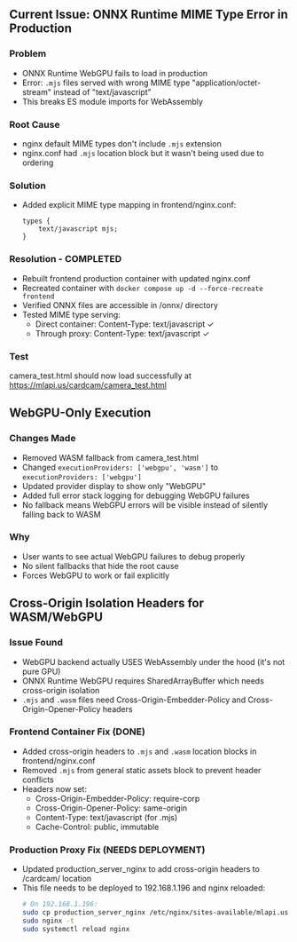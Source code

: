 ## Current Issue: ONNX Runtime MIME Type Error in Production

### Problem
- ONNX Runtime WebGPU fails to load in production
- Error: `.mjs` files served with wrong MIME type "application/octet-stream" instead of "text/javascript"
- This breaks ES module imports for WebAssembly

### Root Cause
- nginx default MIME types don't include `.mjs` extension
- nginx.conf had `.mjs` location block but it wasn't being used due to ordering

### Solution
- Added explicit MIME type mapping in frontend/nginx.conf:
  ```
  types {
      text/javascript mjs;
  }
  ```

### Resolution - COMPLETED
- Rebuilt frontend production container with updated nginx.conf
- Recreated container with `docker compose up -d --force-recreate frontend`
- Verified ONNX files are accessible in /onnx/ directory
- Tested MIME type serving:
  - Direct container: Content-Type: text/javascript ✓
  - Through proxy: Content-Type: text/javascript ✓

### Test
camera_test.html should now load successfully at https://mlapi.us/cardcam/camera_test.html

## WebGPU-Only Execution

### Changes Made
- Removed WASM fallback from camera_test.html
- Changed `executionProviders: ['webgpu', 'wasm']` to `executionProviders: ['webgpu']`
- Updated provider display to show only "WebGPU"
- Added full error stack logging for debugging WebGPU failures
- No fallback means WebGPU errors will be visible instead of silently falling back to WASM

### Why
- User wants to see actual WebGPU failures to debug properly
- No silent fallbacks that hide the root cause
- Forces WebGPU to work or fail explicitly

## Cross-Origin Isolation Headers for WASM/WebGPU

### Issue Found
- WebGPU backend actually USES WebAssembly under the hood (it's not pure GPU)
- ONNX Runtime WebGPU requires SharedArrayBuffer which needs cross-origin isolation
- `.mjs` and `.wasm` files need Cross-Origin-Embedder-Policy and Cross-Origin-Opener-Policy headers

### Frontend Container Fix (DONE)
- Added cross-origin headers to `.mjs` and `.wasm` location blocks in frontend/nginx.conf
- Removed `.mjs` from general static assets block to prevent header conflicts
- Headers now set:
  - Cross-Origin-Embedder-Policy: require-corp
  - Cross-Origin-Opener-Policy: same-origin
  - Content-Type: text/javascript (for .mjs)
  - Cache-Control: public, immutable

### Production Proxy Fix (NEEDS DEPLOYMENT)
- Updated production_server_nginx to add cross-origin headers to /cardcam/ location
- This file needs to be deployed to 192.168.1.196 and nginx reloaded:
  ```bash
  # On 192.168.1.196:
  sudo cp production_server_nginx /etc/nginx/sites-available/mlapi.us
  sudo nginx -t
  sudo systemctl reload nginx
  ```

